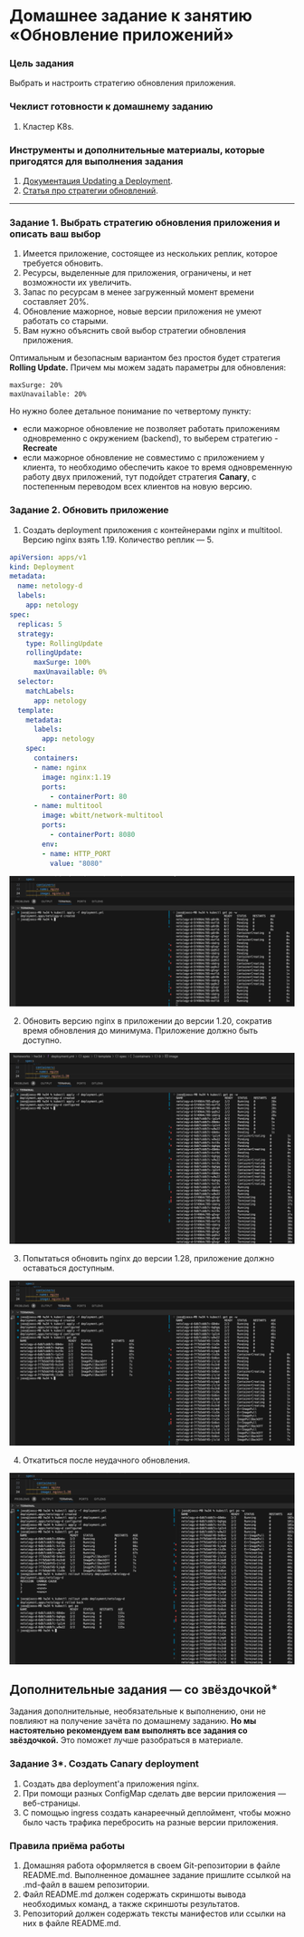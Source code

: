 # Домашнее задание к занятию «Обновление приложений»

### Цель задания

Выбрать и настроить стратегию обновления приложения.

### Чеклист готовности к домашнему заданию

1. Кластер K8s.

### Инструменты и дополнительные материалы, которые пригодятся для выполнения задания

1. [Документация Updating a Deployment](https://kubernetes.io/docs/concepts/workloads/controllers/deployment/#updating-a-deployment).
2. [Статья про стратегии обновлений](https://habr.com/ru/companies/flant/articles/471620/).

-----

### Задание 1. Выбрать стратегию обновления приложения и описать ваш выбор

1. Имеется приложение, состоящее из нескольких реплик, которое требуется обновить.
2. Ресурсы, выделенные для приложения, ограничены, и нет возможности их увеличить.
3. Запас по ресурсам в менее загруженный момент времени составляет 20%.
4. Обновление мажорное, новые версии приложения не умеют работать со старыми.
5. Вам нужно объяснить свой выбор стратегии обновления приложения.

Оптимальным и безопасным вариантом без простоя будет стратегия **Rolling Update.** Причем мы можем задать параметры для обновления:
```
maxSurge: 20%
maxUnavailable: 20%
```
Но нужно более детальное понимание по четвертому пункту:
- если мажорное обновление не позволяет работать приложениям одновременно с окружением (backend), то выберем стратегию - **Recreate**
- если мажорное обновление не совместимо с приложением у клиента, то необходимо обеспечить какое то время одновременную работу двух приложений, тут подойдет стратегия **Canary**, с постепенным переводом всех клиентов на новую версию.

### Задание 2. Обновить приложение

1. Создать deployment приложения с контейнерами nginx и multitool. Версию nginx взять 1.19. Количество реплик — 5.

```yml
apiVersion: apps/v1
kind: Deployment
metadata:
  name: netology-d
  labels:
    app: netology
spec:
  replicas: 5
  strategy:
    type: RollingUpdate
    rollingUpdate:
      maxSurge: 100%
      maxUnavailable: 0%
  selector:
    matchLabels:
      app: netology
  template:
    metadata:
      labels:
        app: netology
    spec:
      containers:
      - name: nginx
        image: nginx:1.19
        ports:
          - containerPort: 80
      - name: multitool
        image: wbitt/network-multitool
        ports:
          - containerPort: 8080
        env:
        - name: HTTP_PORT
          value: "8080"
```

![1](https://github.com/joos-net/kuber-homeworks/blob/main/3.4/img/a.png)

2. Обновить версию nginx в приложении до версии 1.20, сократив время обновления до минимума. Приложение должно быть доступно.

![2](https://github.com/joos-net/kuber-homeworks/blob/main/3.4/img/2.png)

3. Попытаться обновить nginx до версии 1.28, приложение должно оставаться доступным.

![3](https://github.com/joos-net/kuber-homeworks/blob/main/3.4/img/3.png)

4. Откатиться после неудачного обновления.

![4](https://github.com/joos-net/kuber-homeworks/blob/main/3.4/img/4.png)

## Дополнительные задания — со звёздочкой*

Задания дополнительные, необязательные к выполнению, они не повлияют на получение зачёта по домашнему заданию. **Но мы настоятельно рекомендуем вам выполнять все задания со звёздочкой.** Это поможет лучше разобраться в материале.   

### Задание 3*. Создать Canary deployment

1. Создать два deployment'а приложения nginx.
2. При помощи разных ConfigMap сделать две версии приложения — веб-страницы.
3. С помощью ingress создать канареечный деплоймент, чтобы можно было часть трафика перебросить на разные версии приложения.

### Правила приёма работы

1. Домашняя работа оформляется в своем Git-репозитории в файле README.md. Выполненное домашнее задание пришлите ссылкой на .md-файл в вашем репозитории.
2. Файл README.md должен содержать скриншоты вывода необходимых команд, а также скриншоты результатов.
3. Репозиторий должен содержать тексты манифестов или ссылки на них в файле README.md.
